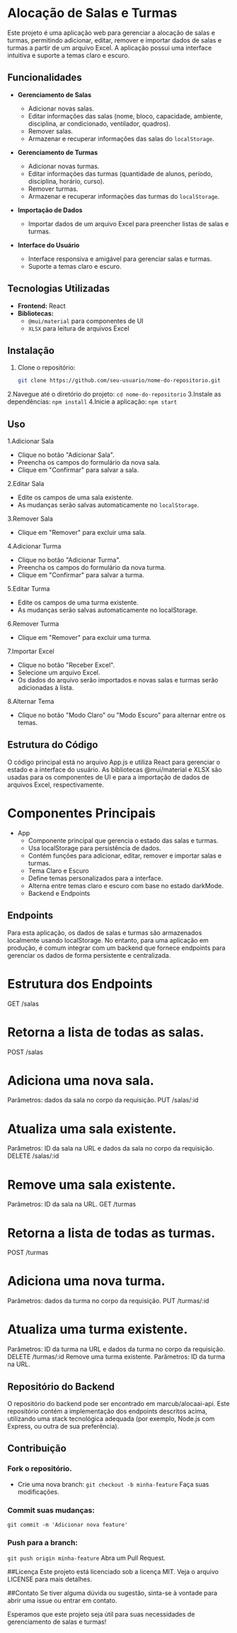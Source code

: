 # Alocação de Salas e Turmas

Este projeto é uma aplicação web para gerenciar a alocação de salas e turmas, permitindo adicionar, editar, remover e importar dados de salas e turmas a partir de um arquivo Excel. A aplicação possui uma interface intuitiva e suporte a temas claro e escuro.

## Funcionalidades

- **Gerenciamento de Salas**
  - Adicionar novas salas.
  - Editar informações das salas (nome, bloco, capacidade, ambiente, disciplina, ar condicionado, ventilador, quadros).
  - Remover salas.
  - Armazenar e recuperar informações das salas do `localStorage`.

- **Gerenciamento de Turmas**
  - Adicionar novas turmas.
  - Editar informações das turmas (quantidade de alunos, período, disciplina, horário, curso).
  - Remover turmas.
  - Armazenar e recuperar informações das turmas do `localStorage`.

- **Importação de Dados**
  - Importar dados de um arquivo Excel para preencher listas de salas e turmas.

- **Interface do Usuário**
  - Interface responsiva e amigável para gerenciar salas e turmas.
  - Suporte a temas claro e escuro.

## Tecnologias Utilizadas

- **Frontend:** React
- **Bibliotecas:**
  - `@mui/material` para componentes de UI
  - `XLSX` para leitura de arquivos Excel

## Instalação

1. Clone o repositório:
   ```bash
   git clone https://github.com/seu-usuario/nome-do-repositorio.git
2.Navegue até o diretório do projeto:
   `cd nome-do-repositorio`
3.Instale as dependências:
  `npm install`
4.Inicie a aplicação:
  `npm start`

## Uso

1.Adicionar Sala
  - Clique no botão "Adicionar Sala".
  - Preencha os campos do formulário da nova sala.
  - Clique em "Confirmar" para salvar a sala.
    
2.Editar Sala
  - Edite os campos de uma sala existente.
  - As mudanças serão salvas automaticamente no `localStorage`.
    
3.Remover Sala
  - Clique em "Remover" para excluir uma sala.
    
4.Adicionar Turma
  - Clique no botão "Adicionar Turma".
  - Preencha os campos do formulário da nova turma.
  - Clique em "Confirmar" para salvar a turma.
    
5.Editar Turma
  - Edite os campos de uma turma existente.
  - As mudanças serão salvas automaticamente no localStorage.
    
6.Remover Turma
  - Clique em "Remover" para excluir uma turma.
    
7.Importar Excel
  - Clique no botão "Receber Excel".
  - Selecione um arquivo Excel.
  - Os dados do arquivo serão importados e novas salas e turmas serão adicionadas à lista.
    
8.Alternar Tema
 - Clique no botão "Modo Claro" ou "Modo Escuro" para alternar entre os temas.
   
## Estrutura do Código
O código principal está no arquivo App.js e utiliza React para gerenciar o estado e a interface do usuário. As bibliotecas @mui/material e XLSX são usadas para os componentes de UI e para a importação de dados de arquivos Excel, respectivamente.

# Componentes Principais
- App
  - Componente principal que gerencia o estado das salas e turmas.
  - Usa localStorage para persistência de dados.
  - Contém funções para adicionar, editar, remover e importar salas e turmas.
  - Tema Claro e Escuro
  - Define temas personalizados para a interface.
  - Alterna entre temas claro e escuro com base no estado darkMode.
  - Backend e Endpoints
    
## Endpoints
Para esta aplicação, os dados de salas e turmas são armazenados localmente usando localStorage. No entanto, para uma aplicação em produção, é comum integrar com um backend que fornece endpoints para gerenciar os dados de forma persistente e centralizada.

# Estrutura dos Endpoints
GET /salas

# Retorna a lista de todas as salas.
POST /salas

# Adiciona uma nova sala.
Parâmetros: dados da sala no corpo da requisição.
PUT /salas/:id

# Atualiza uma sala existente.
Parâmetros: ID da sala na URL e dados da sala no corpo da requisição.
DELETE /salas/:id

# Remove uma sala existente.
Parâmetros: ID da sala na URL.
GET /turmas

# Retorna a lista de todas as turmas.
POST /turmas

# Adiciona uma nova turma.
Parâmetros: dados da turma no corpo da requisição.
PUT /turmas/:id

# Atualiza uma turma existente.
Parâmetros: ID da turma na URL e dados da turma no corpo da requisição.
DELETE /turmas/:id
Remove uma turma existente.
Parâmetros: ID da turma na URL.

## Repositório do Backend
O repositório do backend pode ser encontrado em marcub/alocaai-api. Este repositório contém a implementação dos endpoints descritos acima, utilizando uma stack tecnológica adequada (por exemplo, Node.js com Express, ou outra de sua preferência).

## Contribuição
### Fork o repositório.
- Crie uma nova branch:
`git checkout -b minha-feature`
Faça suas modificações.
### Commit suas mudanças:
`git commit -m 'Adicionar nova feature'`
### Push para a branch:
`git push origin minha-feature`
Abra um Pull Request.

##Licença
Este projeto está licenciado sob a licença MIT. Veja o arquivo LICENSE para mais detalhes.

##Contato
Se tiver alguma dúvida ou sugestão, sinta-se à vontade para abrir uma issue ou entrar em contato.

Esperamos que este projeto seja útil para suas necessidades de gerenciamento de salas e turmas!


  
